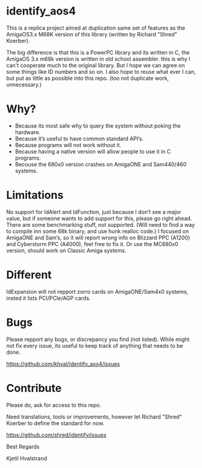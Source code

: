 # identify_aos4

This is a replica project aimed at duplication same set of features as the AmigaOS3.x M68K version of this library (written by Richard "Shred" Koerber).

The big difference is that this is a PowerPC library and its written in C, the AmigaOS 3.x m68k version is written in old school assembler.
this is why I can't cooperate much to the original library. But I hope we can agree on some things like ID numbers and so on.
I also hope to reuse what ever I can, but put as little as possible into this repo. (too not duplicate work, unnecessary.)

# Why?

* Because its most safe why to query the system without poking the hardware.
* Because it’s useful to have common standard API’s.
* Because programs will not work without it.
* Because having a native version will allow people to use it in C programs.
* Becouse the 680x0 version crashes on AmigaONE and Sam440/460 systems.

# Limitations

No support for IdAlert and IdFunction, just because I don’t see a major value, but if someone wants to add support for this, please go right ahead.
There are some benchmarking stuff, not supported. (Will need to find a way to compile inn some 68k binary, and use hunk realloc code.)
I focused on AmigaONE and Sam’s, so it will report wrong info on Blizzard PPC (A1200) and Cyberstorm PPC (A4000), feel free to fix it.
Or use the MC680x0 version, should work on Classic Amiga systems.

# Different

IdExpansion will not repport zorro cards on AmigaONE/Sam4x0 systems, insted it lists PCI/PCIe/AGP cards.

# Bugs 

Please repport any bugs, or discrepancy you find (not listed).
While might not fix every issue, its useful to keep track of anything that needs to be done.

https://github.com/khval/identify_aos4/issues

# Contribute

Please do, ask for access to this repo. 

Need translations, tools or improvements, however let Richard "Shred" Koerber to define the standard for now.

https://github.com/shred/identify/issues

Best Regards

Kjetil Hvalstrand
